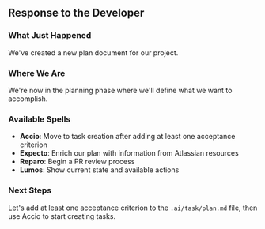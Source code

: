 ## Response to the Developer

### What Just Happened

We've created a new plan document for our project.

### Where We Are

We're now in the planning phase where we'll define what we want to accomplish.

### Available Spells

- **Accio**: Move to task creation after adding at least one acceptance criterion
- **Expecto**: Enrich our plan with information from Atlassian resources
- **Reparo**: Begin a PR review process
- **Lumos**: Show current state and available actions

### Next Steps

Let's add at least one acceptance criterion to the `.ai/task/plan.md` file, then use Accio to start creating tasks.
